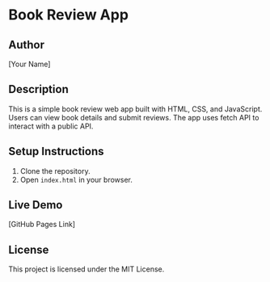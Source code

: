 # Book Review App

## Author
[Your Name]

## Description
This is a simple book review web app built with HTML, CSS, and JavaScript. Users can view book details and submit reviews. The app uses fetch API to interact with a public API.

## Setup Instructions
1. Clone the repository.
2. Open `index.html` in your browser.

## Live Demo
[GitHub Pages Link]

## License
This project is licensed under the MIT License.
